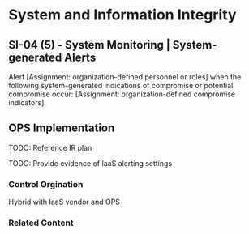 # System and Information Integrity
## SI-04 (5) - System Monitoring | System-generated Alerts

Alert [Assignment: organization-defined personnel or roles] when the following system-generated indications of compromise or potential compromise occur: [Assignment: organization-defined compromise indicators].

## OPS Implementation

TODO: Reference IR plan

TODO: Provide evidence of IaaS alerting settings

### Control Orgination

Hybrid with IaaS vendor and OPS

### Related Content
